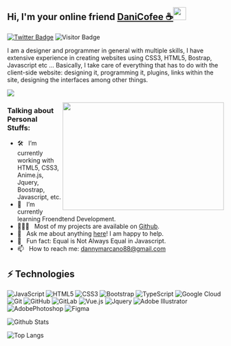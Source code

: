 ## Hi, I'm  your online friend [DaniCofee ☕](https://twitter.com/CofeeDev/)<img src="https://raw.githubusercontent.com/aemmadi/aemmadi/master/wave.gif" width="30px">
[![Twitter Badge](https://img.shields.io/badge/-DaniCofee-blue?style=flat-square&logo=Twitter&logoColor=white&link=https://twitter.com/CofeeDev/)](https://twitter.com/CofeeDev)
![Visitor Badge](https://visitor-badge.laobi.icu/badge?page_id=aemmadi.aemmadi)

I am a designer and programmer in general with multiple skills, I have extensive experience in creating websites using CSS3, HTML5, Bostrap, Javascript etc ...
Basically, I take care of everything that has to do with the client-side website: designing it, programming it, plugins, links within the site, designing the interfaces among other things.

[![](https://gitwar.herokuapp.com/badge?username=DaniCofee&label=Gitwar%20Profile%20Score&style=for-the-badge&color=0088cc)](https://gitwar.herokuapp.com/)

<img align="right" height="250" width="375" alt="" src="https://raw.githubusercontent.com/iampavangandhi/iampavangandhi/master/gifs/coder.gif" />

### Talking about Personal Stuffs:

- 🛠 &nbsp; I’m currently working with HTML5, CSS3, Anime.js, <br /> Jquery, Boostrap, Javascript, etc.
- 🚀 &nbsp; I’m currently learning Froendtend Development.
- 👨🏻‍💻 &nbsp; Most of my projects are available on [Github](https://github.com/DaniCofee).
- 💬 &nbsp; Ask me about anything [here](https://twitter.com/CofeeDev/)! I am happy to help.
- 👾 &nbsp; Fun fact: Equal is Not Always Equal in Javascript.
- 📫 &nbsp; How to reach me: dannymarcano88@gmail.com
## ⚡ Technologies

![JavaScript](https://img.shields.io/badge/-JavaScript-black?style=flat-square&logo=javascript)
![HTML5](https://img.shields.io/badge/-HTML5-E34F26?style=flat-square&logo=html5&logoColor=white)
![CSS3](https://img.shields.io/badge/-CSS3-1572B6?style=flat-square&logo=css3)
![Bootstrap](https://img.shields.io/badge/-Bootstrap-563D7C?style=flat-square&logo=bootstrap)
![TypeScript](https://img.shields.io/badge/-TypeScript-007ACC?style=flat-square&logo=typescript)
![Google Cloud](https://img.shields.io/badge/Google%20Cloud-black?style=flat-square&logo=google-cloud)
![Git](https://img.shields.io/badge/-Git-black?style=flat-square&logo=git)
![GitHub](https://img.shields.io/badge/-GitHub-181717?style=flat-square&logo=github)
![GitLab](https://img.shields.io/badge/-GitLab-FCA121?style=flat-square&logo=gitlab)
![Vue.js](https://img.shields.io/badge/-Vuejs.js-%2335495e?style=flat-square&logo=vue.js)
![Jquery](https://img.shields.io/badge/-jquery-%230769AD?style=flat-square&logo=jquery)
![Adobe Illustrator](https://img.shields.io/badge/-Adobe%20Illustrator-%23FF9A00?style=flat-square&logo=adobe%20illustrator&logoColor=white)
![AdobePhotoshop](https://img.shields.io/badge/-Adobe%20Photoshop%20-%2331A8FF?style=flat-square&logo=adobe%20photoshop&logoColor=white)
![Figma](https://img.shields.io/badge/-Figma-%23F24E1E?style=flat-square&logo=figma&logoColor=white)

![Github Stats](https://github-readme-stats.vercel.app/api?username=aemmadi&count_private=true&show_icons=true&include_all_commits=true)

![Top Langs](https://github-readme-stats.vercel.app/api/top-langs/?username=aemmadi&hide=TeX&layout=compact)
